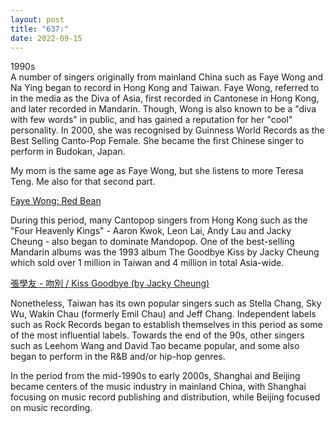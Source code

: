 ```yaml
---
layout: post
title: "637:"
date: 2022-09-15
---
```


1990s  
A number of singers originally from mainland China such as Faye Wong and Na Ying began to record in Hong Kong and Taiwan. Faye Wong, referred to in the media as the Diva of Asia, first recorded in Cantonese in Hong Kong, and later recorded in Mandarin. Though, Wong is also known to be a "diva with few words" in public, and has gained a reputation for her "cool" personality. In 2000, she was recognised by Guinness World Records as the Best Selling Canto-Pop Female. She became the first Chinese singer to perform in Budokan, Japan.

My mom is the same age as Faye Wong, but she listens to more Teresa Teng. Me also for that second part.

[Faye Wong: Red Bean](https://youtu.be/BfapPzxsfcM)

During this period, many Cantopop singers from Hong Kong such as the "Four Heavenly Kings" \- Aaron Kwok, Leon Lai, Andy Lau and Jacky Cheung \- also began to dominate Mandopop. One of the best-selling Mandarin albums was the 1993 album The Goodbye Kiss by Jacky Cheung which sold over 1 million in Taiwan and 4 million in total Asia-wide.

[張學友 \- 吻別 / Kiss Goodbye (by Jacky Cheung)](https://youtu.be/4gjOeEvhJUc)

Nonetheless, Taiwan has its own popular singers such as Stella Chang, Sky Wu, Wakin Chau (formerly Emil Chau) and Jeff Chang. Independent labels such as Rock Records began to establish themselves in this period as some of the most influential labels. Towards the end of the 90s, other singers such as Leehom Wang and David Tao became popular, and some also began to perform in the R\&B and/or hip-hop genres.

In the period from the mid-1990s to early 2000s, Shanghai and Beijing became centers of the music industry in mainland China, with Shanghai focusing on music record publishing and distribution, while Beijing focused on music recording.
